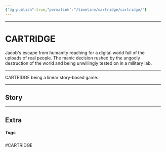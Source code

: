 ```yaml
---
{"dg-publish":true,"permalink":"/timeline/cartridge/cartridge/"}
---
```



---
# CARTRIDGE

Jacob's escape from humanity reaching for a digital world full of the uploads of real people. The manic decision rushed by the ungodly destruction of the world and being unwillingly tested on in a military lab.

---
CARTRIDGE being a linear story-based game.

---
## Story


---
## Extra

##### Tags
#CARTRIDGE 